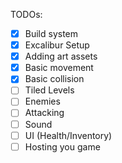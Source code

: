 

TODOs:

* [x] Build system
* [x] Excalibur Setup
* [x] Adding art assets
* [x] Basic movement
* [x] Basic collision
* [ ] Tiled Levels
* [ ] Enemies
* [ ] Attacking
* [ ] Sound
* [ ] UI (Health/Inventory)
* [ ] Hosting you game
